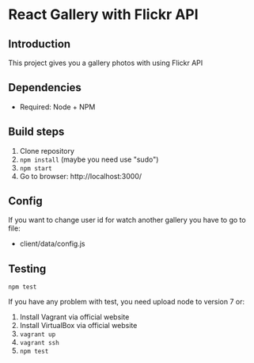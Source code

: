 # React Gallery with Flickr API

## Introduction
This project gives you a gallery photos with using Flickr API

## Dependencies
- Required: Node + NPM

## Build steps 
1. Clone repository
2. ```npm install``` (maybe you need use "sudo")
3. ```npm start```
4. Go to browser: http://localhost:3000/

## Config 
If you want to change user id for watch another gallery you have to go to file: 
- client/data/config.js 

## Testing
```npm test``` 

If you have any problem with test, you need upload node to version 7 or: 
1. Install Vagrant via official website
2. Install VirtualBox via official website
3. ```vagrant up```
4. ```vagrant ssh```
5. ```npm test``` 


